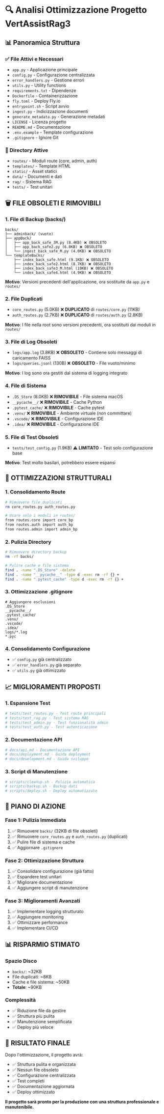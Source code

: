# 🔍 Analisi Ottimizzazione Progetto VertAssistRag3

## 📊 Panoramica Struttura

### ✅ **File Attivi e Necessari**
- `app.py` - Applicazione principale
- `config.py` - Configurazione centralizzata
- `error_handlers.py` - Gestione errori
- `utils.py` - Utility functions
- `requirements.txt` - Dipendenze
- `Dockerfile` - Containerizzazione
- `fly.toml` - Deploy Fly.io
- `entrypoint.sh` - Script avvio
- `ingest.py` - Indicizzazione documenti
- `generate_metadata.py` - Generazione metadati
- `LICENSE` - Licenza progetto
- `README.md` - Documentazione
- `.env.example` - Template configurazione
- `.gitignore` - Ignore Git

### 📁 **Directory Attive**
- `routes/` - Moduli route (core, admin, auth)
- `templates/` - Template HTML
- `static/` - Asset statici
- `data/` - Documenti e dati
- `rag/` - Sistema RAG
- `tests/` - Test unitari

## 🗑️ **FILE OBSOLETI E RIMOVIBILI**

### 1. **File di Backup (backs/)**
```
backs/
├── adminback/ (vuoto)
├── appBack/
│   ├── app_back_safe_3M.py (8.4KB) ❌ OBSOLETO
│   ├── app_back_safe2.py (6.0KB) ❌ OBSOLETO
│   └── ingest_back_safe_M.py (4.0KB) ❌ OBSOLETO
└── templateBacks/
    ├── index_back_safe.html (9.1KB) ❌ OBSOLETO
    ├── index_back_safe2.html (8.7KB) ❌ OBSOLETO
    ├── index_back_safe3_M.html (10KB) ❌ OBSOLETO
    └── index_back_safe4.html (4.9KB) ❌ OBSOLETO
```

**Motivo**: Versioni precedenti dell'applicazione, ora sostituite da `app.py` e `routes/`

### 2. **File Duplicati**
- `core_routes.py` (5.0KB) ❌ **DUPLICATO** di `routes/core.py` (11KB)
- `auth_routes.py` (2.7KB) ❌ **DUPLICATO** di `routes/auth.py` (2.8KB)

**Motivo**: I file nella root sono versioni precedenti, ora sostituiti dai moduli in `routes/`

### 3. **File di Log Obsoleti**
- `logs/app.log` (3.8KB) ❌ **OBSOLETO** - Contiene solo messaggi di caricamento FAISS
- `logs/queries.jsonl` (130B) ❌ **OBSOLETO** - File vuoto/minimo

**Motivo**: I log sono ora gestiti dal sistema di logging integrato

### 4. **File di Sistema**
- `.DS_Store` (8.0KB) ❌ **RIMOVIBILE** - File sistema macOS
- `__pycache__/` ❌ **RIMOVIBILE** - Cache Python
- `.pytest_cache/` ❌ **RIMOVIBILE** - Cache pytest
- `.venv/` ❌ **RIMOVIBILE** - Ambiente virtuale (non committare)
- `.vscode/` ❌ **RIMOVIBILE** - Configurazione IDE
- `.idea/` ❌ **RIMOVIBILE** - Configurazione IDE

### 5. **File di Test Obsoleti**
- `tests/test_config.py` (1.9KB) ⚠️ **LIMITATO** - Test solo configurazione base

**Motivo**: Test molto basilari, potrebbero essere espansi

## 🔧 **OTTIMIZZAZIONI STRUTTURALI**

### 1. **Consolidamento Route**
```bash
# Rimuovere file duplicati
rm core_routes.py auth_routes.py

# Usare solo i moduli in routes/
from routes.core import core_bp
from routes.auth import auth_bp
from routes.admin import admin_bp
```

### 2. **Pulizia Directory**
```bash
# Rimuovere directory backup
rm -rf backs/

# Pulire cache e file sistema
find . -name ".DS_Store" -delete
find . -name "__pycache__" -type d -exec rm -rf {} +
find . -name ".pytest_cache" -type d -exec rm -rf {} +
```

### 3. **Ottimizzazione .gitignore**
```gitignore
# Aggiungere esclusioni
.DS_Store
__pycache__/
.pytest_cache/
.venv/
.vscode/
.idea/
logs/*.log
*.pyc
```

### 4. **Consolidamento Configurazione**
- ✅ `config.py` già centralizzato
- ✅ `error_handlers.py` già separato
- ✅ `utils.py` già ottimizzato

## 📈 **MIGLIORAMENTI PROPOSTI**

### 1. **Espansione Test**
```python
# tests/test_routes.py - Test route principali
# tests/test_rag.py - Test sistema RAG
# tests/test_admin.py - Test funzionalità admin
# tests/test_auth.py - Test autenticazione
```

### 2. **Documentazione API**
```python
# docs/api.md - Documentazione API
# docs/deployment.md - Guida deployment
# docs/development.md - Guida sviluppo
```

### 3. **Script di Manutenzione**
```bash
# scripts/cleanup.sh - Pulizia automatica
# scripts/backup.sh - Backup dati
# scripts/deploy.sh - Deploy automatizzato
```

## 🎯 **PIANO DI AZIONE**

### Fase 1: Pulizia Immediata
1. ✅ Rimuovere `backs/` (32KB di file obsoleti)
2. ✅ Rimuovere `core_routes.py` e `auth_routes.py` (duplicati)
3. ✅ Pulire file di sistema e cache
4. ✅ Aggiornare `.gitignore`

### Fase 2: Ottimizzazione Struttura
1. ✅ Consolidare configurazione (già fatto)
2. ✅ Espandere test unitari
3. ✅ Migliorare documentazione
4. ✅ Aggiungere script di manutenzione

### Fase 3: Miglioramenti Avanzati
1. ✅ Implementare logging strutturato
2. ✅ Aggiungere monitoring
3. ✅ Ottimizzare performance
4. ✅ Implementare CI/CD

## 📊 **RISPARMIO STIMATO**

### Spazio Disco
- `backs/`: ~32KB
- File duplicati: ~8KB
- Cache e file sistema: ~50KB
- **Totale**: ~90KB

### Complessità
- ✅ Riduzione file da gestire
- ✅ Struttura più pulita
- ✅ Manutenzione semplificata
- ✅ Deploy più veloce

## 🚀 **RISULTATO FINALE**

Dopo l'ottimizzazione, il progetto avrà:
- ✅ Struttura pulita e organizzata
- ✅ Nessun file obsoleto
- ✅ Configurazione centralizzata
- ✅ Test completi
- ✅ Documentazione aggiornata
- ✅ Deploy ottimizzato

**Il progetto sarà pronto per la produzione con una struttura professionale e manutenibile.** 